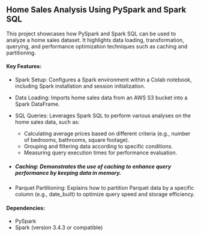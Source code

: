## Home Sales Analysis Using PySpark and Spark SQL

This project showcases how PySpark and Spark SQL can be used to analyze a home sales dataset. It highlights data loading, transformation, querying, and performance optimization techniques such as caching and partitioning.

#### Key Features:
- Spark Setup: Configures a Spark environment within a Colab notebook, including Spark installation and session initialization.
- Data Loading: Imports home sales data from an AWS S3 bucket into a Spark DataFrame.
- SQL Queries: Leverages Spark SQL to perform various analyses on the home sales data, such as:
   - Calculating average prices based on different criteria (e.g., number of bedrooms, bathrooms, square footage).
   - Grouping and filtering data according to specific conditions.
   - Measuring query execution times for performance evaluation.
     
- ##### Caching: Demonstrates the use of caching to enhance query performance by keeping data in memory.
- Parquet Partitioning: Explains how to partition Parquet data by a specific column (e.g., date_built) to optimize query speed and storage efficiency.

#### Dependencies:
- PySpark
- Spark (version 3.4.3 or compatible)
